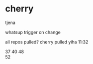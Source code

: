 # cherry

tjena

whatsup
trigger on change

all repos pulled?
cherry pulled
yiha
11:32

37
40
48  
52
